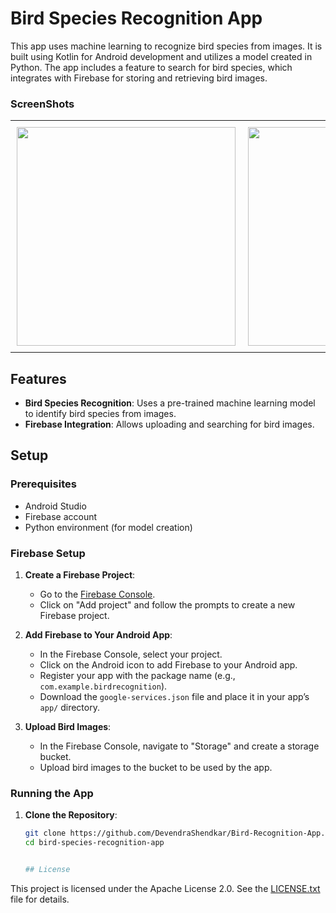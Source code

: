 # Bird Species Recognition App

This app uses machine learning to recognize bird species from images. It is built using Kotlin for Android development and utilizes a model created in Python. The app includes a feature to search for bird species, which integrates with Firebase for storing and retrieving bird images.

### ScreenShots
<table>
  <tr>
    <td style="padding: 10px;">
      <img src="https://github.com/user-attachments/assets/53f511db-3bf2-4f7d-a4ca-7dcb5f07aa8d" width="350" />
    </td>
    <td style="padding: 10px;">
      <img src="https://github.com/user-attachments/assets/1a6e9d32-7be7-430f-b0b8-21cbd8cdb514" width="350" />
    </td>
    <td style="padding: 10px;">
      <img src="https://github.com/user-attachments/assets/05d02a92-22ab-45de-a71c-0cd4929e7a15" width="350" />
    </td>
  </tr>
</table>


## Features

- **Bird Species Recognition**: Uses a pre-trained machine learning model to identify bird species from images.
- **Firebase Integration**: Allows uploading and searching for bird images.

## Setup

### Prerequisites

- Android Studio
- Firebase account
- Python environment (for model creation)

### Firebase Setup

1. **Create a Firebase Project**:
   - Go to the [Firebase Console](https://console.firebase.google.com/).
   - Click on "Add project" and follow the prompts to create a new Firebase project.

2. **Add Firebase to Your Android App**:
   - In the Firebase Console, select your project.
   - Click on the Android icon to add Firebase to your Android app.
   - Register your app with the package name (e.g., `com.example.birdrecognition`).
   - Download the `google-services.json` file and place it in your app’s `app/` directory.

3. **Upload Bird Images**:
   - In the Firebase Console, navigate to "Storage" and create a storage bucket.
   - Upload bird images to the bucket to be used by the app.

### Running the App

1. **Clone the Repository**:
   ```sh
   git clone https://github.com/DevendraShendkar/Bird-Recognition-App.git
   cd bird-species-recognition-app


   ## License

This project is licensed under the Apache License 2.0. See the [LICENSE.txt](LICENSE.txt) file for details.

